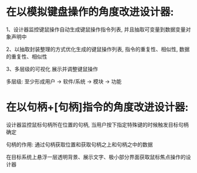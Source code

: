 # 在以模拟键盘操作的角度改进设计器:

1、设计器监控键鼠操作自动生成键鼠操作指令列表, 并且抽取可变量到数据变量对象声明中

2、以抽取封装整理的方式优化生成的键鼠操作列表, 指令的重复性、相似性, 数据的重复性、相似性

3、多层级的可视化 展示并调整键鼠操作

多层级: 至少形成用户 -> 软件/系统 -> 模块 -> 功能

# 在以句柄+[句柄]指令的角度改进设计器:

设计器监控鼠标句柄所在位置的句柄, 当用户按下指定特殊键的时候触发目标句柄确定

句柄的作用: 通过句柄获取位置和获取句柄之上和句柄之中的数据

在目标系统上悬浮一层透明背景、展示文字、极小部分界面获取鼠标焦点操作的设计器